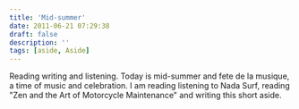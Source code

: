 ```yaml
---
title: 'Mid-summer'
date: 2011-06-21 07:29:38
draft: false
description: ''
tags: [aside, Aside]
---
```


Reading writing and listening. Today is mid-summer and fete de la musique, a time of music and celebration. I am reading listening to Nada Surf, reading "Zen and the Art of Motorcycle Maintenance" and writing this short aside.
